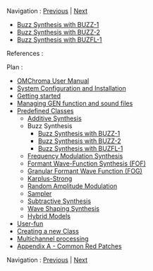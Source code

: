 
Navigation : [Previous](04-add-A1 "page précédente\(Additive
Synthesys with ADD-A1\)") | [Next](01-buzz-1 "page
suivante\(Buzz Synthesis with BUZZ-1\)")

  * [Buzz Synthesis with BUZZ-1](01-buzz-1)
  * [Buzz Synthesis with BUZZ-2](02-buzz-2)
  * [Buzz Synthesis with BUZFL-1](03-buzfl-1)

References :

Plan :

  * [OMChroma User Manual](OMChroma)
  * [System Configuration and Installation](Installation)
  * [Getting started](Getting_Started)
  * [Managing GEN function and sound files](Managing_GEN_function_and_sound_files)
  * [Predefined Classes](Predefined_classes)
    * [Additive Synthesis](01-Additive_Synthesis)
    * Buzz Synthesis
      * [Buzz Synthesis with BUZZ-1](01-buzz-1)
      * [Buzz Synthesis with BUZZ-2](02-buzz-2)
      * [Buzz Synthesis with BUZFL-1](03-buzfl-1)
    * [Frequency Modulation Synthesis](03-Frequency_modulation)
    * [Formant Wave-Function Synthesis (FOF)](04_Formant_Wave_Function_\(FOF\))
    * [Granular Formant Wave Function (FOG)](05-Granular_Formant_Wave_Function_\(FOG\))
    * [Karplus-Strong](06-Karplus-Strong)
    * [Random Amplitude Modulation](07-Random_Amplitude_Modulation)
    * [Sampler](08-Sampler)
    * [Subtractive Synthesis](09-Subtractive_Synthesis)
    * [Wave Shaping Synthesis](10-Waveshaping)
    * [Hybrid Models](11-Hybrid_Models)
  * [User-fun](User-fun)
  * [Creating a new Class](Creating_a_new_Class)
  * [Multichannel processing](06-Multichannel_processing)
  * [Appendix A - Common Red Patches](A-Appendix-A_Common_red_patches)

Navigation : [Previous](04-add-A1 "page précédente\(Additive
Synthesys with ADD-A1\)") | [Next](01-buzz-1 "page
suivante\(Buzz Synthesis with BUZZ-1\)")

